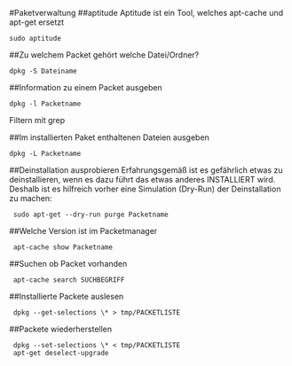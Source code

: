 #Paketverwaltung
##aptitude
Aptitude ist ein Tool, welches apt-cache und apt-get ersetzt

    sudo aptitude
  
##Zu welchem Packet gehört welche Datei/Ordner?

    dpkg -S Dateiname

##Information zu einem Packet ausgeben

    dpkg -l Packetname
    
Filtern mit grep

##Im installierten Paket enthaltenen Dateien ausgeben

    dpkg -L Packetname

##Deinstallation ausprobieren
Erfahrungsgemäß ist es gefährlich etwas zu deinstallieren, wenn es dazu führt das etwas anderes INSTALLIERT wird.
Deshalb ist es hilfreich vorher eine Simulation (Dry-Run) der Deinstallation zu machen:

     sudo apt-get --dry-run purge Packetname

##Welche Version ist im Packetmanager    
    
     apt-cache show Packetname

##Suchen ob Packet vorhanden

     apt-cache search SUCHBEGRIFF  

##Installierte Packete auslesen
     
     dpkg --get-selections \* > tmp/PACKETLISTE

##Packete wiederherstellen
     
     dpkg --set-selections \* < tmp/PACKETLISTE
     apt-get deselect-upgrade
     
